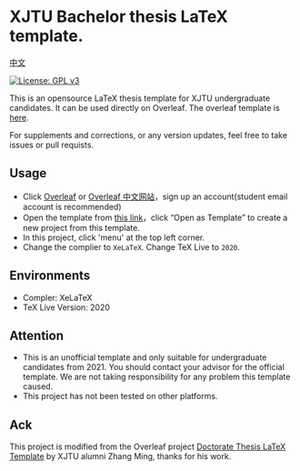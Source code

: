 # XJTU Bachelor thesis LaTeX template.
[中文](https://github.com/1989Ryan/XJTU-Bachelor-Thesis-LaTeX-Template/blob/master/README_zh.md)

[![License: GPL v3](https://img.shields.io/badge/License-GPLv3-blue.svg)](https://www.gnu.org/licenses/gpl-3.0)

This is an opensource LaTeX thesis template for XJTU undergraduate candidates. It can be used directly on Overleaf. The overleaf template is [here](https://www.overleaf.com/latex/templates/xian-jiaotong-university-bachelor-thesis-latex-template/rdpykcmzdrjp).

For supplements and corrections, or any version updates, feel free to take issues or pull requists.

## Usage

- Click [Overleaf](https://www.overleaf.com/login) or [Overleaf 中文网站](https://cn.overleaf.com/login)，sign up an account(student email account is recommended)
- Open the template from [this link](https://www.overleaf.com/latex/templates/xian-jiaotong-university-bachelor-thesis-latex-template/rdpykcmzdrjp)，click “Open as Template” to create a new project from this template.
- In this project, click 'menu' at the top left corner.
- Change the complier to `XeLaTeX`. Change TeX Live to `2020`.

## Environments

* Compler: XeLaTeX
* TeX Live Version: 2020

## Attention

* This is an unofficial template and only suitable for undergraduate candidates from 2021. You should contact your advisor for the official template. We are not taking responsibility for any problem this template caused. 
* This project has not been tested on other platforms. 

## Ack

This project is modified from the Overleaf project [Doctorate Thesis LaTeX Template](https://www.overleaf.com/latex/templates/latex-template-for-doctoral-thesis-of-xjtu/bmrqcdhbdrcw) by XJTU alumni Zhang Ming, thanks for his work.
